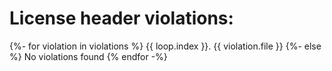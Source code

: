 
License header violations:
==========================
{%- for violation in violations %}
{{ loop.index }}. {{ violation.file }}
{%- else %}
No violations found
{% endfor -%}

